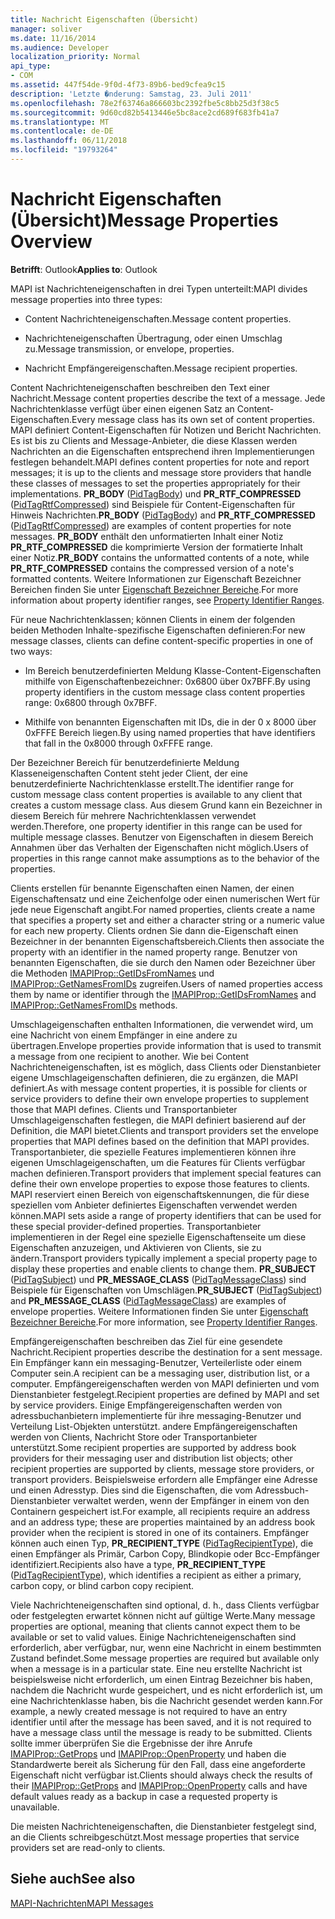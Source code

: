 ```yaml
---
title: Nachricht Eigenschaften (Übersicht)
manager: soliver
ms.date: 11/16/2014
ms.audience: Developer
localization_priority: Normal
api_type:
- COM
ms.assetid: 447f54de-9f0d-4f73-89b6-bed9cfea9c15
description: 'Letzte �nderung: Samstag, 23. Juli 2011'
ms.openlocfilehash: 78e2f63746a866603bc2392fbe5c8bb25d3f38c5
ms.sourcegitcommit: 9d60cd82b5413446e5bc8ace2cd689f683fb41a7
ms.translationtype: MT
ms.contentlocale: de-DE
ms.lasthandoff: 06/11/2018
ms.locfileid: "19793264"
---
```

# <a name="message-properties-overview"></a><span data-ttu-id="96cfa-103">Nachricht Eigenschaften (Übersicht)</span><span class="sxs-lookup"><span data-stu-id="96cfa-103">Message Properties Overview</span></span>

  
  
<span data-ttu-id="96cfa-104">**Betrifft**: Outlook</span><span class="sxs-lookup"><span data-stu-id="96cfa-104">**Applies to**: Outlook</span></span> 
  
<span data-ttu-id="96cfa-105">MAPI ist Nachrichteneigenschaften in drei Typen unterteilt:</span><span class="sxs-lookup"><span data-stu-id="96cfa-105">MAPI divides message properties into three types:</span></span>
  
- <span data-ttu-id="96cfa-106">Content Nachrichteneigenschaften.</span><span class="sxs-lookup"><span data-stu-id="96cfa-106">Message content properties.</span></span>
    
- <span data-ttu-id="96cfa-107">Nachrichteneigenschaften Übertragung, oder einen Umschlag zu.</span><span class="sxs-lookup"><span data-stu-id="96cfa-107">Message transmission, or envelope, properties.</span></span>
    
- <span data-ttu-id="96cfa-108">Nachricht Empfängereigenschaften.</span><span class="sxs-lookup"><span data-stu-id="96cfa-108">Message recipient properties.</span></span>
    
<span data-ttu-id="96cfa-109">Content Nachrichteneigenschaften beschreiben den Text einer Nachricht.</span><span class="sxs-lookup"><span data-stu-id="96cfa-109">Message content properties describe the text of a message.</span></span> <span data-ttu-id="96cfa-110">Jede Nachrichtenklasse verfügt über einen eigenen Satz an Content-Eigenschaften.</span><span class="sxs-lookup"><span data-stu-id="96cfa-110">Every message class has its own set of content properties.</span></span> <span data-ttu-id="96cfa-111">MAPI definiert Content-Eigenschaften für Notizen und Bericht Nachrichten. Es ist bis zu Clients and Message-Anbieter, die diese Klassen werden Nachrichten an die Eigenschaften entsprechend ihren Implementierungen festlegen behandelt.</span><span class="sxs-lookup"><span data-stu-id="96cfa-111">MAPI defines content properties for note and report messages; it is up to the clients and message store providers that handle these classes of messages to set the properties appropriately for their implementations.</span></span> <span data-ttu-id="96cfa-112">**PR_BODY** ([PidTagBody](pidtagbody-canonical-property.md)) und **PR_RTF_COMPRESSED** ([PidTagRtfCompressed](pidtagrtfcompressed-canonical-property.md)) sind Beispiele für Content-Eigenschaften für Hinweis Nachrichten.</span><span class="sxs-lookup"><span data-stu-id="96cfa-112">**PR_BODY** ([PidTagBody](pidtagbody-canonical-property.md)) and **PR_RTF_COMPRESSED** ([PidTagRtfCompressed](pidtagrtfcompressed-canonical-property.md)) are examples of content properties for note messages.</span></span> <span data-ttu-id="96cfa-113">**PR_BODY** enthält den unformatierten Inhalt einer Notiz **PR_RTF_COMPRESSED** die komprimierte Version der formatierte Inhalt einer Notiz.</span><span class="sxs-lookup"><span data-stu-id="96cfa-113">**PR_BODY** contains the unformatted contents of a note, while **PR_RTF_COMPRESSED** contains the compressed version of a note's formatted contents.</span></span> <span data-ttu-id="96cfa-114">Weitere Informationen zur Eigenschaft Bezeichner Bereichen finden Sie unter [Eigenschaft Bezeichner Bereiche](property-identifier-ranges.md).</span><span class="sxs-lookup"><span data-stu-id="96cfa-114">For more information about property identifier ranges, see [Property Identifier Ranges](property-identifier-ranges.md).</span></span>
  
<span data-ttu-id="96cfa-115">Für neue Nachrichtenklassen; können Clients in einem der folgenden beiden Methoden Inhalte-spezifische Eigenschaften definieren:</span><span class="sxs-lookup"><span data-stu-id="96cfa-115">For new message classes, clients can define content-specific properties in one of two ways:</span></span>
  
- <span data-ttu-id="96cfa-116">Im Bereich benutzerdefinierten Meldung Klasse-Content-Eigenschaften mithilfe von Eigenschaftenbezeichner: 0x6800 über 0x7BFF.</span><span class="sxs-lookup"><span data-stu-id="96cfa-116">By using property identifiers in the custom message class content properties range: 0x6800 through 0x7BFF.</span></span>
    
- <span data-ttu-id="96cfa-117">Mithilfe von benannten Eigenschaften mit IDs, die in der 0 x 8000 über 0xFFFE Bereich liegen.</span><span class="sxs-lookup"><span data-stu-id="96cfa-117">By using named properties that have identifiers that fall in the 0x8000 through 0xFFFE range.</span></span>
    
<span data-ttu-id="96cfa-118">Der Bezeichner Bereich für benutzerdefinierte Meldung Klasseneigenschaften Content steht jeder Client, der eine benutzerdefinierte Nachrichtenklasse erstellt.</span><span class="sxs-lookup"><span data-stu-id="96cfa-118">The identifier range for custom message class content properties is available to any client that creates a custom message class.</span></span> <span data-ttu-id="96cfa-119">Aus diesem Grund kann ein Bezeichner in diesem Bereich für mehrere Nachrichtenklassen verwendet werden.</span><span class="sxs-lookup"><span data-stu-id="96cfa-119">Therefore, one property identifier in this range can be used for multiple message classes.</span></span> <span data-ttu-id="96cfa-120">Benutzer von Eigenschaften in diesem Bereich Annahmen über das Verhalten der Eigenschaften nicht möglich.</span><span class="sxs-lookup"><span data-stu-id="96cfa-120">Users of properties in this range cannot make assumptions as to the behavior of the properties.</span></span> 
  
<span data-ttu-id="96cfa-121">Clients erstellen für benannte Eigenschaften einen Namen, der einen Eigenschaftensatz und eine Zeichenfolge oder einen numerischen Wert für jede neue Eigenschaft angibt.</span><span class="sxs-lookup"><span data-stu-id="96cfa-121">For named properties, clients create a name that specifies a property set and either a character string or a numeric value for each new property.</span></span> <span data-ttu-id="96cfa-122">Clients ordnen Sie dann die-Eigenschaft einen Bezeichner in der benannten Eigenschaftsbereich.</span><span class="sxs-lookup"><span data-stu-id="96cfa-122">Clients then associate the property with an identifier in the named property range.</span></span> <span data-ttu-id="96cfa-123">Benutzer von benannten Eigenschaften, die sie durch den Namen oder Bezeichner über die Methoden [IMAPIProp::GetIDsFromNames](imapiprop-getidsfromnames.md) und [IMAPIProp::GetNamesFromIDs](imapiprop-getnamesfromids.md) zugreifen.</span><span class="sxs-lookup"><span data-stu-id="96cfa-123">Users of named properties access them by name or identifier through the [IMAPIProp::GetIDsFromNames](imapiprop-getidsfromnames.md) and [IMAPIProp::GetNamesFromIDs](imapiprop-getnamesfromids.md) methods.</span></span> 
  
<span data-ttu-id="96cfa-124">Umschlageigenschaften enthalten Informationen, die verwendet wird, um eine Nachricht von einem Empfänger in eine andere zu übertragen.</span><span class="sxs-lookup"><span data-stu-id="96cfa-124">Envelope properties provide information that is used to transmit a message from one recipient to another.</span></span> <span data-ttu-id="96cfa-125">Wie bei Content Nachrichteneigenschaften, ist es möglich, dass Clients oder Dienstanbieter eigene Umschlageigenschaften definieren, die zu ergänzen, die MAPI definiert.</span><span class="sxs-lookup"><span data-stu-id="96cfa-125">As with message content properties, it is possible for clients or service providers to define their own envelope properties to supplement those that MAPI defines.</span></span> <span data-ttu-id="96cfa-126">Clients und Transportanbieter Umschlageigenschaften festlegen, die MAPI definiert basierend auf der Definition, die MAPI bietet.</span><span class="sxs-lookup"><span data-stu-id="96cfa-126">Clients and transport providers set the envelope properties that MAPI defines based on the definition that MAPI provides.</span></span> <span data-ttu-id="96cfa-127">Transportanbieter, die spezielle Features implementieren können ihre eigenen Umschlageigenschaften, um die Features für Clients verfügbar machen definieren.</span><span class="sxs-lookup"><span data-stu-id="96cfa-127">Transport providers that implement special features can define their own envelope properties to expose those features to clients.</span></span> <span data-ttu-id="96cfa-128">MAPI reserviert einen Bereich von eigenschaftskennungen, die für diese speziellen vom Anbieter definiertes Eigenschaften verwendet werden können.</span><span class="sxs-lookup"><span data-stu-id="96cfa-128">MAPI sets aside a range of property identifiers that can be used for these special provider-defined properties.</span></span> <span data-ttu-id="96cfa-129">Transportanbieter implementieren in der Regel eine spezielle Eigenschaftenseite um diese Eigenschaften anzuzeigen, und Aktivieren von Clients, sie zu ändern.</span><span class="sxs-lookup"><span data-stu-id="96cfa-129">Transport providers typically implement a special property page to display these properties and enable clients to change them.</span></span> <span data-ttu-id="96cfa-130">**PR_SUBJECT** ([PidTagSubject](pidtagsubject-canonical-property.md)) und **PR_MESSAGE_CLASS** ([PidTagMessageClass](pidtagmessageclass-canonical-property.md)) sind Beispiele für Eigenschaften von Umschlägen.</span><span class="sxs-lookup"><span data-stu-id="96cfa-130">**PR_SUBJECT** ([PidTagSubject](pidtagsubject-canonical-property.md)) and **PR_MESSAGE_CLASS** ([PidTagMessageClass](pidtagmessageclass-canonical-property.md)) are examples of envelope properties.</span></span> <span data-ttu-id="96cfa-131">Weitere Informationen finden Sie unter [Eigenschaft Bezeichner Bereiche](property-identifier-ranges.md).</span><span class="sxs-lookup"><span data-stu-id="96cfa-131">For more information, see [Property Identifier Ranges](property-identifier-ranges.md).</span></span>
  
<span data-ttu-id="96cfa-132">Empfängereigenschaften beschreiben das Ziel für eine gesendete Nachricht.</span><span class="sxs-lookup"><span data-stu-id="96cfa-132">Recipient properties describe the destination for a sent message.</span></span> <span data-ttu-id="96cfa-133">Ein Empfänger kann ein messaging-Benutzer, Verteilerliste oder einem Computer sein.</span><span class="sxs-lookup"><span data-stu-id="96cfa-133">A recipient can be a messaging user, distribution list, or a computer.</span></span> <span data-ttu-id="96cfa-134">Empfängereigenschaften werden von MAPI definierten und vom Dienstanbieter festgelegt.</span><span class="sxs-lookup"><span data-stu-id="96cfa-134">Recipient properties are defined by MAPI and set by service providers.</span></span> <span data-ttu-id="96cfa-135">Einige Empfängereigenschaften werden von adressbuchanbietern implementierte für ihre messaging-Benutzer und Verteilung List-Objekten unterstützt. andere Empfängereigenschaften werden von Clients, Nachricht Store oder Transportanbieter unterstützt.</span><span class="sxs-lookup"><span data-stu-id="96cfa-135">Some recipient properties are supported by address book providers for their messaging user and distribution list objects; other recipient properties are supported by clients, message store providers, or transport providers.</span></span> <span data-ttu-id="96cfa-136">Beispielsweise erfordern alle Empfänger eine Adresse und einen Adresstyp. Dies sind die Eigenschaften, die vom Adressbuch-Dienstanbieter verwaltet werden, wenn der Empfänger in einem von den Containern gespeichert ist.</span><span class="sxs-lookup"><span data-stu-id="96cfa-136">For example, all recipients require an address and an address type; these are properties maintained by an address book provider when the recipient is stored in one of its containers.</span></span> <span data-ttu-id="96cfa-137">Empfänger können auch einen Typ, **PR_RECIPIENT_TYPE** ([PidTagRecipientType](pidtagrecipienttype-canonical-property.md)), die einen Empfänger als Primär, Carbon Copy, Blindkopie oder Bcc-Empfänger identifiziert.</span><span class="sxs-lookup"><span data-stu-id="96cfa-137">Recipients also have a type, **PR_RECIPIENT_TYPE** ([PidTagRecipientType](pidtagrecipienttype-canonical-property.md)), which identifies a recipient as either a primary, carbon copy, or blind carbon copy recipient.</span></span>
  
<span data-ttu-id="96cfa-138">Viele Nachrichteneigenschaften sind optional, d. h., dass Clients verfügbar oder festgelegten erwartet können nicht auf gültige Werte.</span><span class="sxs-lookup"><span data-stu-id="96cfa-138">Many message properties are optional, meaning that clients cannot expect them to be available or set to valid values.</span></span> <span data-ttu-id="96cfa-139">Einige Nachrichteneigenschaften sind erforderlich, aber verfügbar, nur, wenn eine Nachricht in einem bestimmten Zustand befindet.</span><span class="sxs-lookup"><span data-stu-id="96cfa-139">Some message properties are required but available only when a message is in a particular state.</span></span> <span data-ttu-id="96cfa-140">Eine neu erstellte Nachricht ist beispielsweise nicht erforderlich, um einen Eintrag Bezeichner bis haben, nachdem die Nachricht wurde gespeichert, und es nicht erforderlich ist, um eine Nachrichtenklasse haben, bis die Nachricht gesendet werden kann.</span><span class="sxs-lookup"><span data-stu-id="96cfa-140">For example, a newly created message is not required to have an entry identifier until after the message has been saved, and it is not required to have a message class until the message is ready to be submitted.</span></span> <span data-ttu-id="96cfa-141">Clients sollte immer überprüfen Sie die Ergebnisse der ihre Anrufe [IMAPIProp::GetProps](imapiprop-getprops.md) und [IMAPIProp::OpenProperty](imapiprop-openproperty.md) und haben die Standardwerte bereit als Sicherung für den Fall, dass eine angeforderte Eigenschaft nicht verfügbar ist.</span><span class="sxs-lookup"><span data-stu-id="96cfa-141">Clients should always check the results of their [IMAPIProp::GetProps](imapiprop-getprops.md) and [IMAPIProp::OpenProperty](imapiprop-openproperty.md) calls and have default values ready as a backup in case a requested property is unavailable.</span></span> 
  
<span data-ttu-id="96cfa-142">Die meisten Nachrichteneigenschaften, die Dienstanbieter festgelegt sind, an die Clients schreibgeschützt.</span><span class="sxs-lookup"><span data-stu-id="96cfa-142">Most message properties that service providers set are read-only to clients.</span></span> 
  
## <a name="see-also"></a><span data-ttu-id="96cfa-143">Siehe auch</span><span class="sxs-lookup"><span data-stu-id="96cfa-143">See also</span></span>



[<span data-ttu-id="96cfa-144">MAPI-Nachrichten</span><span class="sxs-lookup"><span data-stu-id="96cfa-144">MAPI Messages</span></span>](mapi-messages.md)

